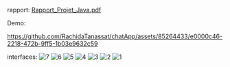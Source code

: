 rapport: [Rapport_Projet_Java.pdf](https://github.com/RachidaTanassat/chatApp/files/13950651/Rapport_Projet_Java_OULAKBIR_TANASSAT.pdf)

Demo: 

https://github.com/RachidaTanassat/chatApp/assets/85264433/e0000c46-2218-472b-9ff5-1b03e9632c59


interfaces:
![7](https://github.com/RachidaTanassat/chatApp/assets/85264433/e3e820f4-9109-4483-b3b7-80d86f7de897)
![6](https://github.com/RachidaTanassat/chatApp/assets/85264433/2eb903af-74b3-4be0-9782-973812f035ae)
![5](https://github.com/RachidaTanassat/chatApp/assets/85264433/0a00cf09-0043-475d-a3b3-0b8700d98064)
![4](https://github.com/RachidaTanassat/chatApp/assets/85264433/e73e0715-9e7d-43fd-9fa6-66e3a6cb3acb)
![3](https://github.com/RachidaTanassat/chatApp/assets/85264433/c96a0941-b7d6-4e28-b92a-6db6fdd0d19e)
![2](https://github.com/RachidaTanassat/chatApp/assets/85264433/3a9d07b2-7001-4333-95e5-eb96debc79f8)
![1](https://github.com/RachidaTanassat/chatApp/assets/85264433/2a623413-52a5-44e0-90c7-bb98d8573b2d)


